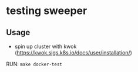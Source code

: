 # testing sweeper


## Usage

- spin up cluster with kwok (https://kwok.sigs.k8s.io/docs/user/installation/)

RUN: `make docker-test`

